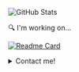 <!-- ![Alt Text](https://mir-s3-cdn-cf.behance.net/project_modules/max_1200/4ff07986208593.5d9a654e92f36.gif) -->

![GitHub Stats](https://github-readme-stats.vercel.app/api?username=ndbac&theme=default)

:mag: I'm working on... <br>

[![Readme Card](https://github-readme-stats.vercel.app/api/pin/?username=ndbac&repo=blendaProject-blog-backend)](https://github.com/ndbac/blendaProject-blog-backend)
</details>

<details>
[![Top Langs](https://github-readme-stats.vercel.app/api/top-langs/?username=ndbac&layout=compact)](https://github.com/ndbac/blendaProject-blog-backend)
  
  <summary>Contact me!</summary>

[![Facebook](https://img.shields.io/badge/Facebook-%231877F2.svg?style=for-the-badge&logo=Facebook&logoColor=white)](https://www.facebook.com/ryannguyen0303/)

</details>
